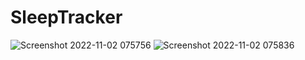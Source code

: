 # SleepTracker
![Screenshot 2022-11-02 075756](https://user-images.githubusercontent.com/8481728/199509930-f0d332d3-23f5-4c56-b17c-2bfa640d7535.png)
![Screenshot 2022-11-02 075836](https://user-images.githubusercontent.com/8481728/199509937-d5454617-255d-4539-9349-6a236baa10b6.png)

